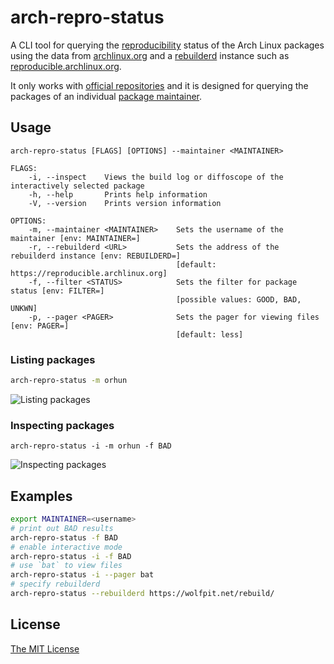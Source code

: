 # arch-repro-status

A CLI tool for querying the [reproducibility](https://reproducible-builds.org/) status of the Arch Linux packages using the data from [archlinux.org](https://archlinux.org/packages) and a [rebuilderd](https://wiki.archlinux.org/index.php/Rebuilderd) instance such as [reproducible.archlinux.org](https://reproducible.archlinux.org/).

It only works with [official repositories](https://wiki.archlinux.org/index.php/Official_repositories) and it is designed for querying the packages of an individual [package maintainer](https://wiki.archlinux.org/index.php/Arch_terminology#Package_maintainer).

## Usage

```
arch-repro-status [FLAGS] [OPTIONS] --maintainer <MAINTAINER>
```

```
FLAGS:
    -i, --inspect    Views the build log or diffoscope of the interactively selected package
    -h, --help       Prints help information
    -V, --version    Prints version information

OPTIONS:
    -m, --maintainer <MAINTAINER>    Sets the username of the maintainer [env: MAINTAINER=]
    -r, --rebuilderd <URL>           Sets the address of the rebuilderd instance [env: REBUILDERD=]
                                     [default: https://reproducible.archlinux.org]
    -f, --filter <STATUS>            Sets the filter for package status [env: FILTER=]
                                     [possible values: GOOD, BAD, UNKWN]
    -p, --pager <PAGER>              Sets the pager for viewing files [env: PAGER=]
                                     [default: less]
```

### Listing packages

```sh
arch-repro-status -m orhun
```

![Listing packages](https://gitlab.archlinux.org/archlinux/arch-repro-status/-/raw/master/demo/listing_packages.gif)


### Inspecting packages

```
arch-repro-status -i -m orhun -f BAD
```

![Inspecting packages](https://gitlab.archlinux.org/archlinux/arch-repro-status/-/raw/master/demo/inspecting_packages.gif)

## Examples

```sh
export MAINTAINER=<username>
# print out BAD results
arch-repro-status -f BAD
# enable interactive mode
arch-repro-status -i -f BAD
# use `bat` to view files
arch-repro-status -i --pager bat
# specify rebuilderd
arch-repro-status --rebuilderd https://wolfpit.net/rebuild/
```

## License

[The MIT License](https://opensource.org/licenses/MIT)
